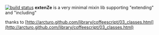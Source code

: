 [![build status](https://secure.travis-ci.org/wearefractal/extenze.png)](http://travis-ci.org/wearefractal/extenze)
**extenZe** is a very minimal mixin lib supporting "extending" and "including" 

thanks to [http://arcturo.github.com/library/coffeescript/03_classes.html](http://arcturo.github.com/library/coffeescript/03_classes.html)

